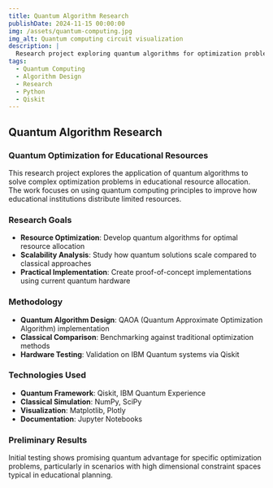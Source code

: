 ```yaml
---
title: Quantum Algorithm Research
publishDate: 2024-11-15 00:00:00
img: /assets/quantum-computing.jpg
img_alt: Quantum computing circuit visualization
description: |
  Research project exploring quantum algorithms for optimization problems in educational resource allocation.
tags:
  - Quantum Computing
  - Algorithm Design
  - Research
  - Python
  - Qiskit
---
```


## Quantum Algorithm Research

### Quantum Optimization for Educational Resources

This research project explores the application of quantum algorithms to solve complex optimization problems in educational resource allocation. The work focuses on using quantum computing principles to improve how educational institutions distribute limited resources.

### Research Goals

- **Resource Optimization**: Develop quantum algorithms for optimal resource allocation
- **Scalability Analysis**: Study how quantum solutions scale compared to classical approaches
- **Practical Implementation**: Create proof-of-concept implementations using current quantum hardware

### Methodology

- **Quantum Algorithm Design**: QAOA (Quantum Approximate Optimization Algorithm) implementation
- **Classical Comparison**: Benchmarking against traditional optimization methods
- **Hardware Testing**: Validation on IBM Quantum systems via Qiskit

### Technologies Used

- **Quantum Framework**: Qiskit, IBM Quantum Experience
- **Classical Simulation**: NumPy, SciPy
- **Visualization**: Matplotlib, Plotly
- **Documentation**: Jupyter Notebooks

### Preliminary Results

Initial testing shows promising quantum advantage for specific optimization problems, particularly in scenarios with high dimensional constraint spaces typical in educational planning.
